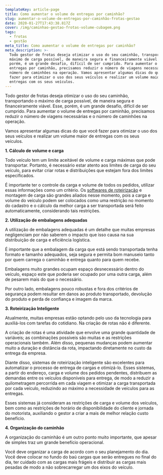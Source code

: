 ```yaml
---
templateKey: article-page
title: Como aumentar o volume de entregas por caminhão?
slug: aumentar-o-volume-de-entregas-por-caminhão-frotas-gestao
date: 2020-01-27T17:43:38.817Z
cover: /img/caminhao-gestao-frotas-volume-cubagem.png
tags:
  - frotas
  - gestão
meta_title: Como aumentar o volume de entregas por caminhão?
meta_description: >-
  Todo gestor de frotas deseja otimizar o uso do seu caminhão, transportando o
  máximo de carga possível, de maneira segura e financeiramente viável. Esse,
  porém, é um grande desafio, difícil de ser cumprido. Para aumentar o volume de
  entregas por caminhão, precisamos reduzir o número de viagens necessárias e o
  número de caminhões na operação. Vamos apresentar algumas dicas do que você
  fazer para otimizar o uso dos seus veículos e realizar um volume maior de
  entregas com os seus veículos.
---
```

Todo gestor de frotas deseja otimizar o uso do seu caminhão, transportando o máximo de carga possível, de maneira segura e financeiramente viável. Esse, porém, é um grande desafio, difícil de ser cumprido. Para aumentar o volume de entregas por caminhão, precisamos reduzir o número de viagens necessárias e o número de caminhões na operação. 

Vamos apresentar algumas dicas do que você fazer para otimizar o uso dos seus veículos e realizar um volume maior de entregas com os seus veículos. 

**1. Cálculo de volume e carga**

Todo veículo tem um limite aceitável de volume e carga máximas que pode transportar. Portanto, é necessário estar atento aos limites de carga do seu veículo, para evitar criar rotas e distribuições que estejam fora dos limites especificados. 

É importante ter o controle da carga e volume de todos os pedidos, utilizar essas informações como um critério. Os [softwares de roteirização](https://www.infleet.com.br/blog/5-benef%C3%ADcios-da-otimiza%C3%A7%C3%A3o-de-rotas-1/) e montagem de carga são grandes aliados nesse momento, pois a carga e volume do veículo podem ser colocados como uma restrição no momento do cadastro e o cálculo da melhor carga a ser transportada será feito automaticamente, considerando tais restrições. 

**2. Utilização de embalagens adequadas**

A utilização de embalagens adequadas é um detalhe que muitas empresas negligenciam por não saberem o impacto que isso causa na sua distribuição de carga e eficiência logística. 

É importante que a embalagem da carga que está sendo transportada tenha formato e tamanho adequados, seja segura e permita bom manuseio tanto por quem carrega o caminhão e entrega quanto para quem recebe. 

Embalagens muito grandes ocupam espaço desnecessário dentro do veículo, espaço este que poderia ser ocupado por uma outra carga, além de pesarem mais do que o necessário.

Por outro lado, embalagens pouco robustas e fora dos critérios de segurança podem resultar em danos ao produto transportado, devolução do produto e perda de confiança e imagem da marca. 

**3. Roteirização Inteligente**

Atualmente, muitas empresas estão optando pelo uso da tecnologia para auxiliá-los com tarefas do cotidiano. Na criação de rotas não é diferente. 

A criação de rotas é uma atividade que envolve uma grande quantidade de variáveis; as combinações possíveis são muitas e as restrições operacionais também. Além disso, pequenas mudanças podem aumentar muito a duração e distância da rota, impactando diretamente no custo da entrega da empresa. 

Diante disso, sistemas de roteirização inteligente são excelentes para automatizar o processo de entrega de cargas e otimizá-lo. Esses sistemas, a partir do endereço, carga e volume dos pedidos pendentes, distribuem as demandas entre os veículos disponíveis para entrega, de modo a reduzir a quilometragem percorrida em cada viagem e otimizar a carga transportada por cada veículo, reduzindo ao máximo a necessidade de veículos para as entregas. 

Esses sistemas já consideram as restrições de carga e volume dos veículos, bem como as restrições de horário de disponibilidade do cliente e jornada do motorista, auxiliando o gestor a criar a mais de melhor relação custo benefício. 

**4. Organização do caminhão**

A organização do caminhão é um outro ponto muito importante, que apesar de simples traz um grande benefício operacional. 

Você deve organizar a carga de acordo com o seu planejamento do dia. Você deve colocar no fundo do baú cargas que serão entregues no final do dia, ter cuidado com as cargas mais frágeis e distribuir as cargas mais pesadas de modo a não sobrecarregar um dos eixos do veículo.
